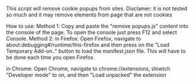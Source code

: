This script will remove cookie popups from sites. 
Disclamer: it is not tested so much and it may remove elements from page that are not cookies

How to use:
Method 1:
Copy and paste the "remove popups.js" content into the console of the page. To open the console just press F12 and select Console.
Method 2:
  in Firefox:
  Open Firefox, navigate to about:debugging#/runtime/this-firefox and then press on the "Load Temporary Add-on.." button to load the manifest.json file. This will have to be done each time you open Firefox.  

  in Chrome:
  Open Chrome, navigate to chrome://extensions, shiwtch "Developer mode" to on, and then "Load unpacked" the extension
